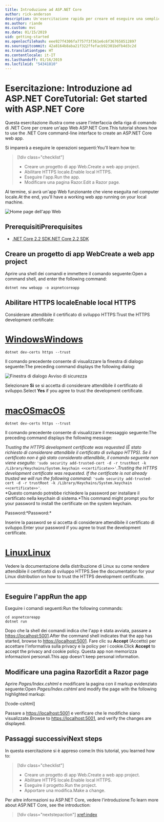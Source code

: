 ```yaml
---
title: Introduzione ad ASP.NET Core
author: rick-anderson
description: Un'esercitazione rapida per creare ed eseguire una semplice app Hello World usando ASP.NET Core.
ms.author: riande
ms.custom: mvc
ms.date: 01/15/2019
uid: getting-started
ms.openlocfilehash: eee927f4306fa7757f3f361e6c6f367658512897
ms.sourcegitcommit: 42a8164b8aba21f322ffefacb92301bdfb4d3c2d
ms.translationtype: HT
ms.contentlocale: it-IT
ms.lasthandoff: 01/16/2019
ms.locfileid: "54341810"
---
```

# <a name="tutorial-get-started-with-aspnet-core"></a><span data-ttu-id="1c3c5-103">Esercitazione: Introduzione ad ASP.NET Core</span><span class="sxs-lookup"><span data-stu-id="1c3c5-103">Tutorial: Get started with ASP.NET Core</span></span>

<span data-ttu-id="1c3c5-104">Questa esercitazione illustra come usare l'interfaccia della riga di comando di .NET Core per creare un'app Web ASP.NET Core.</span><span class="sxs-lookup"><span data-stu-id="1c3c5-104">This tutorial shows how to use the .NET Core command-line interface to create an ASP.NET Core web app.</span></span>

<span data-ttu-id="1c3c5-105">Si imparerà a eseguire le operazioni seguenti:</span><span class="sxs-lookup"><span data-stu-id="1c3c5-105">You'll learn how to:</span></span>

> [!div class="checklist"]
> * <span data-ttu-id="1c3c5-106">Creare un progetto di app Web.</span><span class="sxs-lookup"><span data-stu-id="1c3c5-106">Create a web app project.</span></span>
> * <span data-ttu-id="1c3c5-107">Abilitare HTTPS locale.</span><span class="sxs-lookup"><span data-stu-id="1c3c5-107">Enable local HTTPS.</span></span>
> * <span data-ttu-id="1c3c5-108">Eseguire l'app.</span><span class="sxs-lookup"><span data-stu-id="1c3c5-108">Run the app.</span></span>
> * <span data-ttu-id="1c3c5-109">Modificare una pagina Razor.</span><span class="sxs-lookup"><span data-stu-id="1c3c5-109">Edit a Razor page.</span></span>

<span data-ttu-id="1c3c5-110">Al termine, si avrà un'app Web funzionante che viene eseguita nel computer locale.</span><span class="sxs-lookup"><span data-stu-id="1c3c5-110">At the end, you'll have a working web app running on your local machine.</span></span>

![Home page dell'app Web](_static/home-page.png)

## <a name="prerequisites"></a><span data-ttu-id="1c3c5-112">Prerequisiti</span><span class="sxs-lookup"><span data-stu-id="1c3c5-112">Prerequisites</span></span>

* [<span data-ttu-id="1c3c5-113">.NET Core 2.2 SDK</span><span class="sxs-lookup"><span data-stu-id="1c3c5-113">.NET Core 2.2 SDK</span></span>](https://www.microsoft.com/net/download/all)

## <a name="create-a-web-app-project"></a><span data-ttu-id="1c3c5-114">Creare un progetto di app Web</span><span class="sxs-lookup"><span data-stu-id="1c3c5-114">Create a web app project</span></span>

<span data-ttu-id="1c3c5-115">Aprire una shell dei comandi e immettere il comando seguente:</span><span class="sxs-lookup"><span data-stu-id="1c3c5-115">Open a command shell, and enter the following command:</span></span>

```console
dotnet new webapp -o aspnetcoreapp
```

## <a name="enable-local-https"></a><span data-ttu-id="1c3c5-116">Abilitare HTTPS locale</span><span class="sxs-lookup"><span data-stu-id="1c3c5-116">Enable local HTTPS</span></span>

<span data-ttu-id="1c3c5-117">Considerare attendibile il certificato di sviluppo HTTPS:</span><span class="sxs-lookup"><span data-stu-id="1c3c5-117">Trust the HTTPS development certificate:</span></span>

# <a name="windowstabwindows"></a>[<span data-ttu-id="1c3c5-118">Windows</span><span class="sxs-lookup"><span data-stu-id="1c3c5-118">Windows</span></span>](#tab/windows)

```console
dotnet dev-certs https --trust
```

<span data-ttu-id="1c3c5-119">Il comando precedente consente di visualizzare la finestra di dialogo seguente:</span><span class="sxs-lookup"><span data-stu-id="1c3c5-119">The preceding command displays the following dialog:</span></span>

![Finestra di dialogo Avviso di sicurezza](_static/cert.png)

<span data-ttu-id="1c3c5-121">Selezionare **Sì** se si accetta di considerare attendibile il certificato di sviluppo.</span><span class="sxs-lookup"><span data-stu-id="1c3c5-121">Select **Yes** if you agree to trust the development certificate.</span></span>

# <a name="macostabmacos"></a>[<span data-ttu-id="1c3c5-122">macOS</span><span class="sxs-lookup"><span data-stu-id="1c3c5-122">macOS</span></span>](#tab/macos)

```console
dotnet dev-certs https --trust
```

<span data-ttu-id="1c3c5-123">Il comando precedente consente di visualizzare il messaggio seguente:</span><span class="sxs-lookup"><span data-stu-id="1c3c5-123">The preceding command displays the following message:</span></span>

<span data-ttu-id="1c3c5-124">*Trusting the HTTPS development certificate was requested (È stato richiesto di considerare attendibile il certificato di sviluppo HTTPS). Se il certificato non è già stato considerato attendibile, il comando seguente non viene eseguito:* `'sudo security add-trusted-cert -d -r trustRoot -k /Library/Keychains/System.keychain <<certificate>>'`.</span><span class="sxs-lookup"><span data-stu-id="1c3c5-124">*Trusting the HTTPS development certificate was requested. If the certificate is not already trusted we will run the following command:* `'sudo security add-trusted-cert -d -r trustRoot -k /Library/Keychains/System.keychain <<certificate>>'`.</span></span>  
<span data-ttu-id="1c3c5-125">\*Questo comando potrebbe richiedere la password per installare il certificato nella keychain di sistema.</span><span class="sxs-lookup"><span data-stu-id="1c3c5-125">\*This command might prompt you for your password to install the certificate on the system keychain.</span></span>

<span data-ttu-id="1c3c5-126">Password:\*</span><span class="sxs-lookup"><span data-stu-id="1c3c5-126">Password:\*</span></span>

<span data-ttu-id="1c3c5-127">Inserire la password se si accetta di considerare attendibile il certificato di sviluppo.</span><span class="sxs-lookup"><span data-stu-id="1c3c5-127">Enter your password if you agree to trust the development certificate.</span></span>

# <a name="linuxtablinux"></a>[<span data-ttu-id="1c3c5-128">Linux</span><span class="sxs-lookup"><span data-stu-id="1c3c5-128">Linux</span></span>](#tab/linux)

<span data-ttu-id="1c3c5-129">Vedere la documentazione della distribuzione di Linux su come rendere attendibile il certificato di sviluppo HTTPS.</span><span class="sxs-lookup"><span data-stu-id="1c3c5-129">See the documentation for your Linux distribution on how to trust the HTTPS development certificate.</span></span>

---

## <a name="run-the-app"></a><span data-ttu-id="1c3c5-130">Eseguire l'app</span><span class="sxs-lookup"><span data-stu-id="1c3c5-130">Run the app</span></span>

<span data-ttu-id="1c3c5-131">Eseguire i comandi seguenti:</span><span class="sxs-lookup"><span data-stu-id="1c3c5-131">Run the following commands:</span></span>

```console
cd aspnetcoreapp
dotnet run
```

<span data-ttu-id="1c3c5-132">Dopo che la shell dei comandi indica che l'app è stata avviata, passare a [https://localhost:5001](https://localhost:5001).</span><span class="sxs-lookup"><span data-stu-id="1c3c5-132">After the command shell indicates that the app has started, browse to [https://localhost:5001](https://localhost:5001).</span></span> <span data-ttu-id="1c3c5-133">Fare clic su **Accept** (Accetto) per accettare l'informativa sulla privacy e la policy per i cookie.</span><span class="sxs-lookup"><span data-stu-id="1c3c5-133">Click **Accept** to accept the privacy and cookie policy.</span></span> <span data-ttu-id="1c3c5-134">Questa app non memorizza informazioni personali.</span><span class="sxs-lookup"><span data-stu-id="1c3c5-134">This app doesn't keep personal information.</span></span>

## <a name="edit-a-razor-page"></a><span data-ttu-id="1c3c5-135">Modificare una pagina Razor</span><span class="sxs-lookup"><span data-stu-id="1c3c5-135">Edit a Razor page</span></span>

<span data-ttu-id="1c3c5-136">Aprire *Pages/Index.cshtml* e modificare la pagina con il markup evidenziato seguente:</span><span class="sxs-lookup"><span data-stu-id="1c3c5-136">Open *Pages/Index.cshtml* and modify the page with the following highlighted markup:</span></span>

[!code-cshtml[](sample/index.cshtml?highlight=9)]

<span data-ttu-id="1c3c5-137">Passare a [https://localhost:5001](https://localhost:5001) e verificare che le modifiche siano visualizzate.</span><span class="sxs-lookup"><span data-stu-id="1c3c5-137">Browse to [https://localhost:5001](https://localhost:5001), and verify the changes are displayed.</span></span>

## <a name="next-steps"></a><span data-ttu-id="1c3c5-138">Passaggi successivi</span><span class="sxs-lookup"><span data-stu-id="1c3c5-138">Next steps</span></span>

<span data-ttu-id="1c3c5-139">In questa esercitazione si è appreso come:</span><span class="sxs-lookup"><span data-stu-id="1c3c5-139">In this tutorial, you learned how to:</span></span>

> [!div class="checklist"]
> * <span data-ttu-id="1c3c5-140">Creare un progetto di app Web.</span><span class="sxs-lookup"><span data-stu-id="1c3c5-140">Create a web app project.</span></span>
> * <span data-ttu-id="1c3c5-141">Abilitare HTTPS locale.</span><span class="sxs-lookup"><span data-stu-id="1c3c5-141">Enable local HTTPS.</span></span>
> * <span data-ttu-id="1c3c5-142">Eseguire il progetto.</span><span class="sxs-lookup"><span data-stu-id="1c3c5-142">Run the project.</span></span>
> * <span data-ttu-id="1c3c5-143">Apportare una modifica.</span><span class="sxs-lookup"><span data-stu-id="1c3c5-143">Make a change.</span></span>

<span data-ttu-id="1c3c5-144">Per altre informazioni su ASP.NET Core, vedere l'introduzione:</span><span class="sxs-lookup"><span data-stu-id="1c3c5-144">To learn more about ASP.NET Core, see the introduction:</span></span>

> [!div class="nextstepaction"]
> <xref:index>
